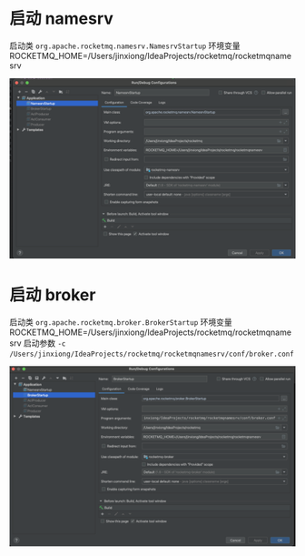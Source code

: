 # 启动 namesrv
启动类
`org.apache.rocketmq.namesrv.NamesrvStartup`
环境变量
ROCKETMQ_HOME=/Users/jinxiong/IdeaProjects/rocketmq/rocketmqnamesrv

<img src="namesrv.png" alt="启动配置">


# 启动 broker
启动类
`org.apache.rocketmq.broker.BrokerStartup`
环境变量
ROCKETMQ_HOME=/Users/jinxiong/IdeaProjects/rocketmq/rocketmqnamesrv
启动参数
`-c /Users/jinxiong/IdeaProjects/rocketmq/rocketmqnamesrv/conf/broker.conf`

<img src="broker.png" alt="启动配置">







